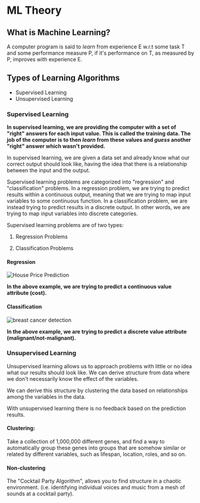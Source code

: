 # ML Theory

## What is Machine Learning?
A computer program is said to *learn* from experience E w.r.t some task T and some performance measure P, if it's performance on T, as measured by P, improves with experience E.

## Types of Learning Algorithms
- Supervised Learning
- Unsupervised Learning

### Supervised Learning
**In supervised learning, we are providing the computer with a set of "right" answers for each input value. This is called the training data. The job of the computer is to then *learn* from these values and _guess_ another "right" answer which wasn't provided.**

In supervised learning, we are given a data set and already know what our correct output should look like, having the idea that there is a relationship between the input and the output.

Supervised learning problems are categorized into "regression" and "classification" problems. In a regression problem, we are trying to predict results within a continuous output, meaning that we are trying to map input variables to some continuous function. In a classification problem, we are instead trying to predict results in a discrete output. In other words, we are trying to map input variables into discrete categories. 

Supervised learning problems are of two types:

1. Regression Problems

2. Classification Problems

#### Regression
![House Price Prediction](https://user-images.githubusercontent.com/39856034/110796216-b8647600-829d-11eb-98be-ac1fc3417a2c.png)

**In the above example, we are trying to predict a continuous value attribute (cost).**


#### Classification
![breast cancer detection](https://user-images.githubusercontent.com/39856034/110796015-7e936f80-829d-11eb-9aac-cc1f95bf85e0.png)

**In the above example, we are trying to predict a discrete value attribute (malignant/not-malignant).**


### Unsupervised Learning
Unsupervised learning allows us to approach problems with little or no idea what our results should look like. We can derive structure from data where we don't necessarily know the effect of the variables.

We can derive this structure by clustering the data based on relationships among the variables in the data.

With unsupervised learning there is no feedback based on the prediction results.

#### Clustering: 
Take a collection of 1,000,000 different genes, and find a way to automatically group these genes into groups that are somehow similar or related by different variables, such as lifespan, location, roles, and so on.

#### Non-clustering
The "Cocktail Party Algorithm", allows you to find structure in a chaotic environment. (i.e. identifying individual voices and music from a mesh of sounds at a cocktail party).

